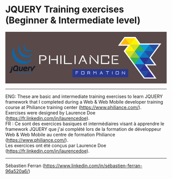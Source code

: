 # JQUERY Training exercises (Beginner & Intermediate level)
![Philiance : Exercices sur JavaScript](/Images/Philiance-JQUERY.png "Logo Philiance JavaScript")  

---------------------------------------------------------------------------------  
ENG: These are basic and intermediate training exercises to learn JQUERY framework that I completed during a Web & Web Mobile developer training course at Philiance training center (https://www.philiance.com/).  
Exercises were designed by Laurence Doe (https://fr.linkedin.com/in/laurencedoe).  
FR : Ce sont des exercices basiques et intermédiaires visant à apprendre le framework JQUERY que j'ai complété lors de la formation de développeur Web & Web Mobile au centre de formation Philiance (https://www.philiance.com/).  
Les exercices ont été conçus par Laurence Doe (https://fr.linkedin.com/in/laurencedoe).  

---------------------------------------------------------------------------------  
Sébastien Ferran (https://www.linkedin.com/in/sébastien-ferran-96a520a6/)